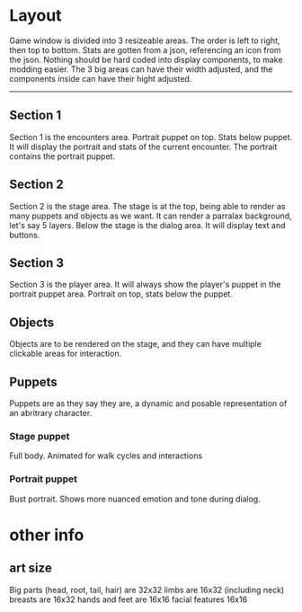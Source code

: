 # Layout
Game window is divided into 3 resizeable areas. The order is left to right, then top to bottom. Stats are gotten from a json, referencing an icon from the json. Nothing should be hard coded into display components, to make modding easier.
The 3 big areas can have their width adjusted, and the components inside can have their hight adjusted.
<hr>

## Section 1
Section 1 is the encounters area. Portrait puppet on top. Stats below puppet. <br>
It will display the portrait and stats of the current encounter. The portrait contains the portrait puppet.

## Section 2
Section 2 is the stage area. The stage is at the top, being able to render as many puppets and objects as we want. 
It can render a parralax background, let's say 5 layers.
Below the stage is the dialog area. It will display text and buttons.
## Section 3
Section 3 is the player area. It will always show the player's puppet in the portrait puppet area. Portrait on top, stats below the puppet.
## Objects
Objects are to be rendered on the stage, and they can have multiple clickable areas for interaction.
## Puppets
Puppets are as they say they are, a dynamic and posable representation of an abritrary character.
### Stage puppet
Full body. Animated for walk cycles and interactions
### Portrait puppet
Bust portrait. Shows more nuanced emotion and tone during dialog.


# other info
## art size
Big parts (head, root, tail, hair) are 32x32
limbs are 16x32 (including neck)
breasts are 16x32
hands and feet are 16x16
facial features 16x16